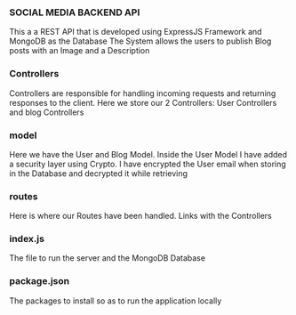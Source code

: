 ### SOCIAL MEDIA BACKEND API
This a a REST API that is developed using ExpressJS Framework and MongoDB as the Database
The System allows the users to publish Blog posts with an Image and a Description

### Controllers

Controllers are responsible for handling incoming requests and returning responses to the client.
Here we store our 2 Controllers: User Controllers and blog Controllers

### model

Here we have the User and Blog Model. Inside the User Model I have added a security layer using Crypto.
I have encrypted the User email when storing in the Database and decrypted it while retrieving

### routes

Here is where our Routes have been handled. Links with the Controllers


### index.js

The file to run the server and the MongoDB Database

### package.json

The packages to install so as to run the application locally